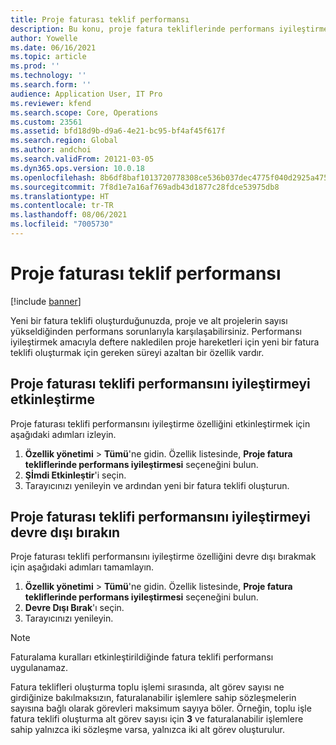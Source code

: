 ```yaml
---
title: Proje faturası teklif performansı
description: Bu konu, proje fatura tekliflerinde performans iyileştirmeleri hakkında bilgi sağlar.
author: Yowelle
ms.date: 06/16/2021
ms.topic: article
ms.prod: ''
ms.technology: ''
ms.search.form: ''
audience: Application User, IT Pro
ms.reviewer: kfend
ms.search.scope: Core, Operations
ms.custom: 23561
ms.assetid: bfd18d9b-d9a6-4e21-bc95-bf4af45f617f
ms.search.region: Global
ms.author: andchoi
ms.search.validFrom: 20121-03-05
ms.dyn365.ops.version: 10.0.18
ms.openlocfilehash: 8b6df8baf1013720778308ce536b037dec4775f040d2925a47508fb373900f81
ms.sourcegitcommit: 7f8d1e7a16af769adb43d1877c28fdce53975db8
ms.translationtype: HT
ms.contentlocale: tr-TR
ms.lasthandoff: 08/06/2021
ms.locfileid: "7005730"
---
```

# <a name="project-invoice-proposal-performance"></a>Proje faturası teklif performansı

[!include [banner](../includes/banner.md)]

Yeni bir fatura teklifi oluşturduğunuzda, proje ve alt projelerin sayısı yükseldiğinden performans sorunlarıyla karşılaşabilirsiniz. Performansı iyileştirmek amacıyla deftere nakledilen proje hareketleri için yeni bir fatura teklifi oluşturmak için gereken süreyi azaltan bir özellik vardır.

## <a name="enable-project-invoice-proposal-performance-enhancement"></a>Proje faturası teklifi performansını iyileştirmeyi etkinleştirme
Proje faturası teklifi performansını iyileştirme özelliğini etkinleştirmek için aşağıdaki adımları izleyin.

1.  **Özellik yönetimi** > **Tümü**'ne gidin. Özellik listesinde, **Proje fatura tekliflerinde performans iyileştirmesi** seçeneğini bulun.
2.  **Şİmdi Etkinleştir**'i seçin.
3.  Tarayıcınızı yenileyin ve ardından yeni bir fatura teklifi oluşturun.

## <a name="turn-off-project-invoice-proposal-performance-enhancement"></a>Proje faturası teklifi performansını iyileştirmeyi devre dışı bırakın
Proje faturası teklifi performansını iyileştirme özelliğini devre dışı bırakmak için aşağıdaki adımları tamamlayın.

1.  **Özellik yönetimi** > **Tümü**'ne gidin. Özellik listesinde, **Proje fatura tekliflerinde performans iyileştirmesi** seçeneğini bulun.
2.  **Devre Dışı Bırak**'ı seçin.
3.  Tarayıcınızı yenileyin.

> [!NOTE]
> Faturalama kuralları etkinleştirildiğinde fatura teklifi performansı uygulanamaz.
> 
> Fatura teklifleri oluşturma toplu işlemi sırasında, alt görev sayısı ne girdiğinize bakılmaksızın, faturalanabilir işlemlere sahip sözleşmelerin sayısına bağlı olarak görevleri maksimum sayıya böler. Örneğin, toplu işle fatura teklifi oluşturma alt görev sayısı için **3** ve faturalanabilir işlemlere sahip yalnızca iki sözleşme varsa, yalnızca iki alt görev oluşturulur.
